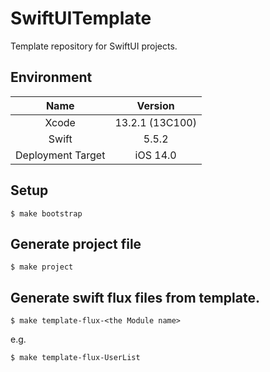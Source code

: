 # SwiftUITemplate
Template repository for SwiftUI projects.

## Environment

|Name|Version|
|:--:|:--:|
|Xcode|13.2.1 (13C100)|
|Swift|5.5.2|
|Deployment Target|iOS 14.0|

## Setup

```
$ make bootstrap
```

## Generate project file

```
$ make project
```

## Generate swift flux files from template.

```
$ make template-flux-<the Module name>
```

e.g.

```
$ make template-flux-UserList
```
